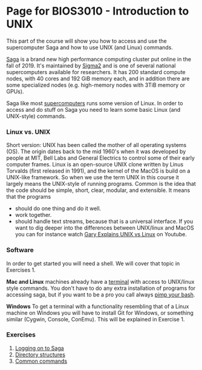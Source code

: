 # Page for BIOS3010 - Introduction to UNIX

This part of the course will show you how to access and use the supercomputer Saga and how to use UNIX (and Linux) commands.

[Saga](https://www.sigma2.no/systems#saga) is a brand new high performance computing cluster put online in the fall of 2019. It's maintained by [Sigma2](https://www.sigma2.no/) and is one of several national supercomputers available for researchers. It has 200 standard compute nodes, with 40 cores and 192 GiB memory each, and in addition there are some specialized nodes (e.g. high-memory nodes with 3TiB memory or GPUs).

Saga like most [supercomputers](https://en.wikipedia.org/wiki/Supercomputer_operating_systems) runs some version of Linux. In order to access and do stuff on Saga you need to learn some basic Linux (and UNIX-style) commands.

### Linux vs. UNIX
Short version: UNIX has been called the mother of all operating systems (OS). The origin dates back to the mid 1960's when it was developed by people at MIT, Bell Labs and General Electrics to control some of their early computer frames. Linux is an open-source UNIX clone written by Linus Torvalds (first released in 1991), and the kernel of the MacOS is build on a UNIX-like framework. So when we use the term UNIX in this course it largely means the UNIX-style of running programs.  Common is the idea that the code should be simple, short, clear, modular, and extensible. It means that the programs
- should do one thing and do it well.
- work together.
- should handle text streams, because that is a universal interface.
If you want to dig deeper into the differences between UNIX/linux and MacOS you can for instance watch [Gary Explains UNIX vs Linux](https://youtu.be/jowCUo_UGts) on Youtube.


### Software
In order to get started you will need a shell. We will cover that topic in Exercises 1.

**Mac and Linux** machines already have a [terminal](https://en.wikipedia.org/wiki/Terminal_emulator) with access to UNIX/linux style commands. You don't have to do any extra installation of programs for accessing saga, but if you want to be a pro you call always [pimp your bash](https://www.itworld.com/article/2833199/3-ways-to-pimp-your-bash-console.html).

**Windows**
To get a terminal with a functionality resembling that of a Linux machine on Windows you will have to install Git for Windows, or something similar (Cygwin, Console, ConEmu). This will be explained in Exercise 1.

### Exercises
1) [Logging on to Saga](Exercises/Exercise_1.md)
2) [Directory structures](Exercises/Exercise_2_folder_structure.md)
3) [Common commands](Exercises/Exercise_3_cmds.md)
